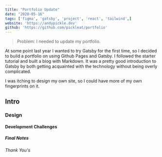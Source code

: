 ```yaml
---
title: "Portfolio Update"
date: "2020-05-16"
tags: ['figma', 'gatsby', 'project', 'react', 'tailwind',]
website: 'https://andypickle.dev'
github: 'https://github.com/pickleat/portfolio'
---
```


> Problem: I needed to update my portfolio.

At some point last year I wanted to try Gatsby for the first time, so I decided to build a portfolio on using Github Pages and Gatsby. I followed the starter tutorial and built a blog with Markdown. It was a pretty good introduction to Gatsby by both getting acquainted with the technology without being overly complicated.

I was itching to design my own site, so I could have more of my own fingerprints on it.

## Intro

### Design

#### Development Challenges

##### Final Notes

###### Thank You's
